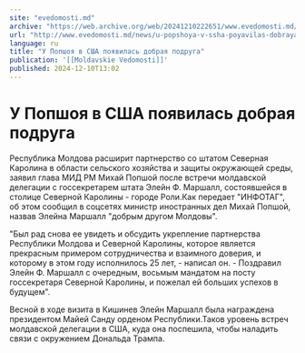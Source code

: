 ```yaml
---
site: "evedomosti.md"
archive: "https://web.archive.org/web/20241210222651/www.evedomosti.md/news/u-popshoya-v-ssha-poyavilas-dobraya-podruga"
url: "http://www.evedomosti.md/news/u-popshoya-v-ssha-poyavilas-dobraya-podruga"
language: ru
title: "У Попшоя в США появилась добрая подруга"
publication: '[[Moldavskie Vedomosti]]'
published: 2024-12-10T13:02
---
```


# У Попшоя в США появилась добрая подруга

Республика Молдова расширит партнерство со штатом Северная Каролина в области сельского хозяйства и защиты окружающей среды, заявил глава МИД РМ Михай Попшой после встречи молдавской делегации с госсекретарем штата Элейн Ф. Маршалл, состоявшейся в столице Северной Каролины - городе Роли.Как передает "ИНФОТАГ", об этом сообщил в соцсетях министр иностранных дел Михай Попшой, назвав Элейна Маршалл "добрым другом Молдовы".

"Был рад снова ее увидеть и обсудить укрепление партнерства Республики Молдова и Северной Каролины, которое является прекрасным примером сотрудничества и взаимного доверия, и которому в этом году исполнилось 25 лет, - написал он. - Поздравил Элейн Ф. Маршалл с очередным, восьмым мандатом на посту госсекретаря Северной Каролины, и пожелал ей больших успехов в будущем".

Весной в ходе визита в Кишинев Элейн Маршалл была награждена президентом Майей Санду орденом Республики.Таков уровень встреч молдавской делегации в США, куда она поспешила, чтобы наладить связи с окружением Дональда Трампа.